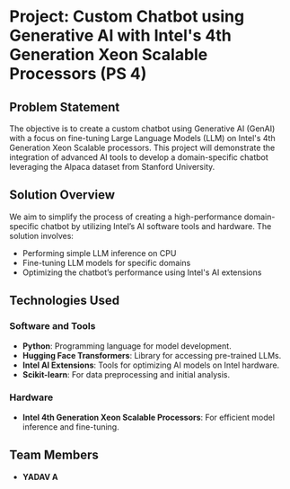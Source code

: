 # Project: Custom Chatbot using Generative AI with Intel's 4th Generation Xeon Scalable Processors (PS 4)

## Problem Statement
The objective is to create a custom chatbot using Generative AI (GenAI) with a focus on fine-tuning Large Language Models (LLM) on Intel's 4th Generation Xeon Scalable processors. This project will demonstrate the integration of advanced AI tools to develop a domain-specific chatbot leveraging the Alpaca dataset from Stanford University.

## Solution Overview
We aim to simplify the process of creating a high-performance domain-specific chatbot by utilizing Intel’s AI software tools and hardware. The solution involves:
- Performing simple LLM inference on CPU
- Fine-tuning LLM models for specific domains
- Optimizing the chatbot’s performance using Intel's AI extensions


## Technologies Used
### Software and Tools
- **Python**: Programming language for model development.
- **Hugging Face Transformers**: Library for accessing pre-trained LLMs.
- **Intel AI Extensions**: Tools for optimizing AI models on Intel hardware.
- **Scikit-learn**: For data preprocessing and initial analysis.

### Hardware
- **Intel 4th Generation Xeon Scalable Processors**: For efficient model inference and fine-tuning.

## Team Members
- **YADAV A**

